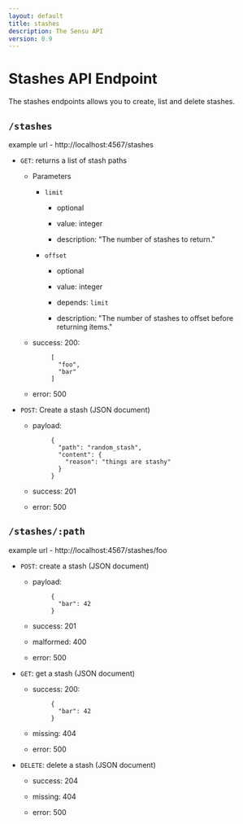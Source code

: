 ```yaml
---
layout: default
title: stashes
description: The Sensu API
version: 0.9
---
```


<div class="page-header">
  <h1>Stashes API Endpoint<small></small></h1>
</div>

The stashes endpoints allows you to create, list and delete stashes.

## `/stashes`

example url - http://localhost:4567/stashes

* `GET`: returns a list of stash paths

  - Parameters
    
    - `limit`

      - optional

      - value: integer

      - description: "The number of stashes to return."

    - `offset` 

      - optional

      - value: integer

      - depends: `limit`

      - description: "The number of stashes to offset before returning items."

  - success: 200:

             [
               "foo",
               "bar"
             ]

  - error: 500

* `POST`: Create a stash (JSON document)

  - payload:

             {
               "path": "random_stash",
               "content": {
                 "reason": "things are stashy"
               }
             }

  - success: 201

  - error: 500

## `/stashes/:path`

example url - http://localhost:4567/stashes/foo

* `POST`: create a stash (JSON document)

  - payload:

             {
               "bar": 42
             }

  - success: 201

  - malformed: 400

  - error: 500

* `GET`: get a stash (JSON document)

  - success: 200:

             {
               "bar": 42
             }

  - missing: 404

  - error: 500

* `DELETE`: delete a stash (JSON document)

  - success: 204

  - missing: 404

  - error: 500
